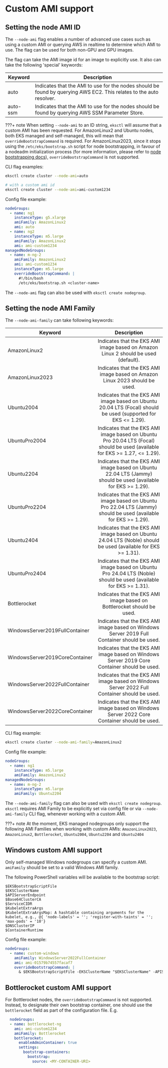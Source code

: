 # Custom AMI support

## Setting the node AMI ID

The `--node-ami` flag enables a number of advanced use cases such as using a custom AMI or querying AWS in realtime to determine which AMI to use.
The flag can be used for both non-GPU and GPU images.

The flag can take the AMI image id for an image to explicitly use. It also can take the following 'special' keywords:

| Keyword   | Description                                                                                                         |
| --------- | ------------------------------------------------------------------------------------------------------------------- |
| auto      | Indicates that the AMI to use for the nodes should be found by querying AWS EC2. This relates to the auto resolver. |
| auto-ssm  | Indicates that the AMI to use for the nodes should be found by querying AWS SSM Parameter Store.                    |


???+ note
    When setting `--node-ami` to an ID string, `eksctl` will assume that a custom AMI has been requested.
    For AmazonLinux2 and Ubuntu nodes, both EKS managed and self-managed, this will mean that `overrideBootstrapCommand` is required.
    For AmazonLinux2023, since it stops using the `/etc/eks/bootstrap.sh` script for node bootstrapping, in favour of a nodeadm initialization process (for more information, please refer to [node bootstrapping docs](https://github.com/eksctl-io/eksctl/blob/main/pkg/nodebootstrap/README.md)), `overrideBootstrapCommand` is not supported.

CLI flag examples:
```sh
eksctl create cluster --node-ami=auto

# with a custom ami id
eksctl create cluster --node-ami=ami-custom1234
```

Config file example:
```yaml
nodeGroups:
  - name: ng1
    instanceType: g5.xlarge
    amiFamily: AmazonLinux2
    ami: auto
  - name: ng2
    instanceType: m5.large
    amiFamily: AmazonLinux2
    ami: ami-custom1234
managedNodeGroups:
  - name: m-ng-2
    amiFamily: AmazonLinux2
    ami: ami-custom1234
    instanceType: m5.large
    overrideBootstrapCommand: |
      #!/bin/bash
      /etc/eks/bootstrap.sh <cluster-name>
```

The `--node-ami` flag can also be used with `eksctl create nodegroup`.

## Setting the node AMI Family

The `--node-ami-family` can take following keywords:

| Keyword                        |                                          Description                                                                        |
|--------------------------------|:---------------------------------------------------------------------------------------------------------------------------:|
| AmazonLinux2                   | Indicates that the EKS AMI image based on Amazon Linux 2 should be used (default).                                          |
| AmazonLinux2023                | Indicates that the EKS AMI image based on Amazon Linux 2023 should be used.                                                 |
| Ubuntu2004                     | Indicates that the EKS AMI image based on Ubuntu 20.04 LTS (Focal) should be used (supported for EKS <= 1.29).              |
| UbuntuPro2004                  | Indicates that the EKS AMI image based on Ubuntu Pro 20.04 LTS (Focal) should be used (available for EKS >= 1.27, <= 1.29). |
| Ubuntu2204                     | Indicates that the EKS AMI image based on Ubuntu 22.04 LTS (Jammy) should be used (available for EKS >= 1.29).              |
| UbuntuPro2204                  | Indicates that the EKS AMI image based on Ubuntu Pro 22.04 LTS (Jammy) should be used (available for EKS >= 1.29).          |
| Ubuntu2404                     | Indicates that the EKS AMI image based on Ubuntu 24.04 LTS (Noble) should be used (available for EKS >= 1.31).              |
| UbuntuPro2404                  | Indicates that the EKS AMI image based on Ubuntu Pro 24.04 LTS (Noble) should be used (available for EKS >= 1.31).          |
| Bottlerocket                   | Indicates that the EKS AMI image based on Bottlerocket should be used.                                                      |
| WindowsServer2019FullContainer | Indicates that the EKS AMI image based on Windows Server 2019 Full Container should be used.                                |
| WindowsServer2019CoreContainer | Indicates that the EKS AMI image based on Windows Server 2019 Core Container should be used.                                |
| WindowsServer2022FullContainer | Indicates that the EKS AMI image based on Windows Server 2022 Full Container should be used.                                |
| WindowsServer2022CoreContainer | Indicates that the EKS AMI image based on Windows Server 2022 Core Container should be used.                                |

CLI flag example:
```sh
eksctl create cluster --node-ami-family=AmazonLinux2
```

Config file example:
```yaml
nodeGroups:
  - name: ng1
    instanceType: m5.large
    amiFamily: AmazonLinux2
managedNodeGroups:
  - name: m-ng-2
    instanceType: m5.large
    amiFamily: Ubuntu2204
```

The `--node-ami-family` flag can also be used with `eksctl create nodegroup`. `eksctl` requires AMI Family to be explicitly set via config file or via `--node-ami-family` CLI flag, whenever working with a custom AMI.

???+ note
    At the moment, EKS managed nodegroups only support the following AMI Families when working with custom AMIs: `AmazonLinux2023`, `AmazonLinux2`, `Bottlerocket`, `Ubuntu2004`, `Ubuntu2204` and `Ubuntu2404`

## Windows custom AMI support
Only self-managed Windows nodegroups can specify a custom AMI. `amiFamily` should be set to a valid Windows AMI family.

The following PowerShell variables will be available to the bootstrap script:

```
$EKSBootstrapScriptFile
$EKSClusterName
$APIServerEndpoint
$Base64ClusterCA
$ServiceCIDR
$KubeletExtraArgs
$KubeletExtraArgsMap: A hashtable containing arguments for the kubelet, e.g., @{ 'node-labels' = ''; 'register-with-taints' = ''; 'max-pods' = '10'}
$DNSClusterIP
$ContainerRuntime
```

Config file example:
```yaml
nodeGroups:
  - name: custom-windows
    amiFamily: WindowsServer2022FullContainer
    ami: ami-01579b74557facaf7
    overrideBootstrapCommand: |
      & $EKSBootstrapScriptFile -EKSClusterName "$EKSClusterName" -APIServerEndpoint "$APIServerEndpoint" -Base64ClusterCA "$Base64ClusterCA" -ContainerRuntime "containerd" -KubeletExtraArgs "$KubeletExtraArgs" 3>&1 4>&1 5>&1 6>&1
```

## Bottlerocket custom AMI support

For Bottlerocket nodes, the `overrideBootstrapCommand` is not supported. Instead, to designate their own bootstrap container, one should use the `bottlerocket` field as part of the configuration file. E.g.

```yaml
  nodeGroups:
  - name: bottlerocket-ng
    ami: ami-custom1234
    amiFamily: Bottlerocket
    bottlerocket:
      enableAdminContainer: true
      settings:
        bootstrap-containers:
          bootstrap:
            source: <MY-CONTAINER-URI>
```
